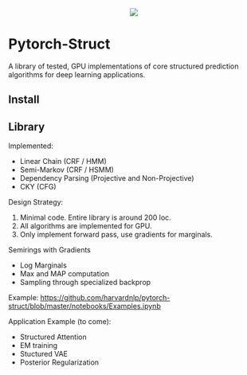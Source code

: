 <center><img src="https://github.com/harvardnlp/pytorch-struct/raw/master/download.png"></center>

# Pytorch-Struct


A library of tested, GPU implementations of core structured prediction algorithms for deep learning applications.

## Install

## Library

Implemented:

* Linear Chain (CRF / HMM)
* Semi-Markov (CRF / HSMM)
* Dependency Parsing (Projective and Non-Projective)
* CKY (CFG)

Design Strategy:

1) Minimal code. Entire library is around 200 loc.
2) All algorithms are implemented for GPU.
3) Only implement forward pass, use gradients for marginals.

Semirings with Gradients

* Log Marginals
* Max and MAP computation
* Sampling through specialized backprop

Example: https://github.com/harvardnlp/pytorch-struct/blob/master/notebooks/Examples.ipynb

Application Example (to come):

* Structured Attention
* EM training
* Stuctured VAE
* Posterior Regularization
